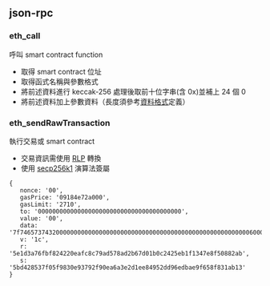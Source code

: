 ## json-rpc ##
### eth_call ###
呼叫 smart contract function

- 取得 smart contract 位址
- 取得函式名稱與參數格式
- 將前述資料進行 keccak-256 處理後取前十位字串(含 0x)並補上 24 個 0
- 將前述資料加上參數資料（長度須參考[資料格式](http://solidity.readthedocs.io/en/develop/types.html)定義）

### eth_sendRawTransaction ###
執行交易或 smart contract

- 交易資訊需使用 [RLP](https://github.com/ethereum/wiki/wiki/RLP) 轉換
- 使用 [secp256k1](https://en.bitcoin.it/wiki/Secp256k1) 演算法簽屬
```
{
   nonce: '00',
   gasPrice: '09184e72a000',
   gasLimit: '2710',
   to: '0000000000000000000000000000000000000000',
   value: '00',
   data: '7f7465737432000000000000000000000000000000000000000000000000000000600057',
   v: '1c',
   r: '5e1d3a76fbf824220eafc8c79ad578ad2b67d01b0c2425eb1f1347e8f50882ab',
   s: '5bd428537f05f9830e93792f90ea6a3e2d1ee84952dd96edbae9f658f831ab13'
}
```
